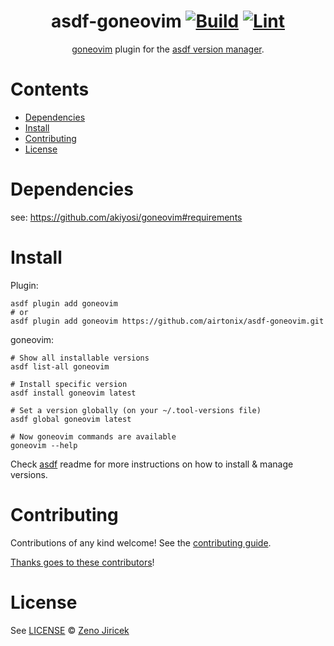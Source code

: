 <div align="center">

# asdf-goneovim [![Build](https://github.com/airtonix/asdf-goneovim/actions/workflows/build.yml/badge.svg)](https://github.com/airtonix/asdf-goneovim/actions/workflows/build.yml) [![Lint](https://github.com/airtonix/asdf-goneovim/actions/workflows/lint.yml/badge.svg)](https://github.com/airtonix/asdf-goneovim/actions/workflows/lint.yml)


[goneovim](https://github.com/akiyosi/goneovim) plugin for the [asdf version manager](https://asdf-vm.com).

</div>

# Contents

- [Dependencies](#dependencies)
- [Install](#install)
- [Contributing](#contributing)
- [License](#license)

# Dependencies

see: https://github.com/akiyosi/goneovim#requirements

# Install

Plugin:

```shell
asdf plugin add goneovim
# or
asdf plugin add goneovim https://github.com/airtonix/asdf-goneovim.git
```

goneovim:

```shell
# Show all installable versions
asdf list-all goneovim

# Install specific version
asdf install goneovim latest

# Set a version globally (on your ~/.tool-versions file)
asdf global goneovim latest

# Now goneovim commands are available
goneovim --help
```

Check [asdf](https://github.com/asdf-vm/asdf) readme for more instructions on how to
install & manage versions.

# Contributing

Contributions of any kind welcome! See the [contributing guide](contributing.md).

[Thanks goes to these contributors](https://github.com/airtonix/asdf-goneovim/graphs/contributors)!

# License

See [LICENSE](LICENSE) © [Zeno Jiricek](https://github.com/airtonix/)
